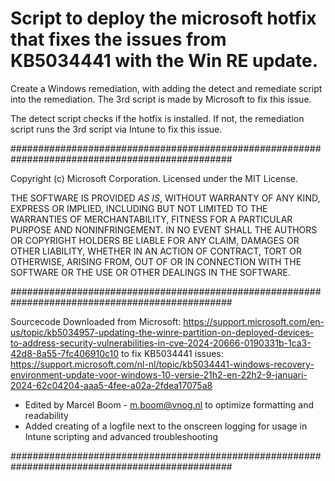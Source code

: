 # Script to deploy the microsoft hotfix that fixes the issues from KB5034441 with the Win RE update.

Create a Windows remediation, with adding the detect and remediate script into the remediation.
The 3rd script is made by Microsoft to fix this issue.

The detect script checks if the hotfix is installed. 
If not, the remediation script runs the 3rd script via Intune to fix this issue.

################################################################################################

 Copyright (c) Microsoft Corporation.
 Licensed under the MIT License.

 THE SOFTWARE IS PROVIDED *AS IS*, WITHOUT WARRANTY OF ANY KIND, EXPRESS OR
 IMPLIED, INCLUDING BUT NOT LIMITED TO THE WARRANTIES OF MERCHANTABILITY,
 FITNESS FOR A PARTICULAR PURPOSE AND NONINFRINGEMENT. IN NO EVENT SHALL THE
 AUTHORS OR COPYRIGHT HOLDERS BE LIABLE FOR ANY CLAIM, DAMAGES OR OTHER
 LIABILITY, WHETHER IN AN ACTION OF CONTRACT, TORT OR OTHERWISE, ARISING FROM,
 OUT OF OR IN CONNECTION WITH THE SOFTWARE OR THE USE OR OTHER DEALINGS IN THE
 SOFTWARE.

################################################################################################

 Sourcecode Downloaded from Microsoft: 
 https://support.microsoft.com/en-us/topic/kb5034957-updating-the-winre-partition-on-deployed-devices-to-address-security-vulnerabilities-in-cve-2024-20666-0190331b-1ca3-42d8-8a55-7fc406910c10
 to fix KB5034441 issues:
 https://support.microsoft.com/nl-nl/topic/kb5034441-windows-recovery-environment-update-voor-windows-10-versie-21h2-en-22h2-9-januari-2024-62c04204-aaa5-4fee-a02a-2fdea17075a8
 - Edited by Marcel Boom - m.boom@vnog.nl to optimize formatting and readability
 - Added creating of a logfile next to the onscreen logging for usage in Intune scripting and advanced troubleshooting

################################################################################################
